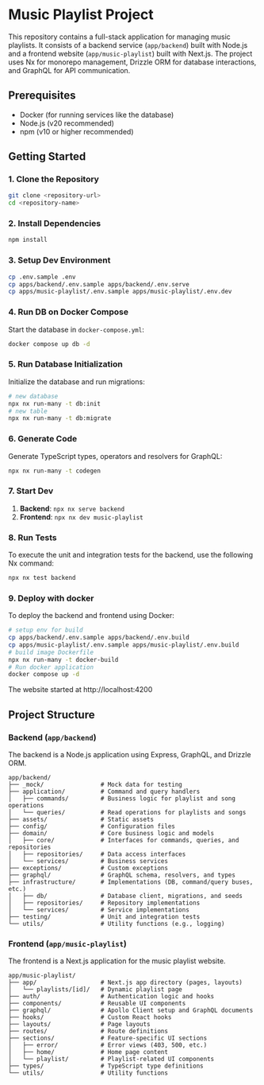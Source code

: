# Music Playlist Project

This repository contains a full-stack application for managing music playlists. It consists of a backend service (`app/backend`) built with Node.js and a frontend website (`app/music-playlist`) built with Next.js. The project uses Nx for monorepo management, Drizzle ORM for database interactions, and GraphQL for API communication.

## Prerequisites

- Docker (for running services like the database)
- Node.js (v20 recommended)
- npm (v10 or higher recommended)

## Getting Started

### 1. Clone the Repository

```bash
git clone <repository-url>
cd <repository-name>
```

### 2. Install Dependencies

```bash
npm install
```

### 3. Setup Dev Environment

```bash
cp .env.sample .env
cp apps/backend/.env.sample apps/backend/.env.serve
cp apps/music-playlist/.env.sample apps/music-playlist/.env.dev
```

### 4. Run DB on Docker Compose

Start the database in `docker-compose.yml`:

```bash
docker compose up db -d
```

### 5. Run Database Initialization

Initialize the database and run migrations:

```bash
# new database
npx nx run-many -t db:init
# new table
npx nx run-many -t db:migrate
```

### 6. Generate Code

Generate TypeScript types, operators and resolvers for GraphQL:

```bash
npx nx run-many -t codegen
```

### 7. Start Dev

1. **Backend**: `npx nx serve backend`
2. **Frontend**: `npx nx dev music-playlist`

### 8. Run Tests

To execute the unit and integration tests for the backend, use the following Nx command:

```bash
npx nx test backend
```

### 9. Deploy with docker

To deploy the backend and frontend using Docker:

```bash
# setup env for build
cp apps/backend/.env.sample apps/backend/.env.build
cp apps/music-playlist/.env.sample apps/music-playlist/.env.build
# build image Dockerfile
npx nx run-many -t docker-build
# Run docker application
docker compose up -d
```

The website started at http://localhost:4200

## Project Structure

### Backend (`app/backend`)

The backend is a Node.js application using Express, GraphQL, and Drizzle ORM.

```
app/backend/
├── _mock/                # Mock data for testing
├── application/          # Command and query handlers
│   ├── commands/         # Business logic for playlist and song operations
│   └── queries/          # Read operations for playlists and songs
├── assets/               # Static assets
├── config/               # Configuration files
├── domain/               # Core business logic and models
│   ├── core/             # Interfaces for commands, queries, and repositories
│   ├── repositories/     # Data access interfaces
│   └── services/         # Business services
├── exceptions/           # Custom exceptions
├── graphql/              # GraphQL schema, resolvers, and types
├── infrastructure/       # Implementations (DB, command/query buses, etc.)
│   ├── db/               # Database client, migrations, and seeds
│   ├── repositories/     # Repository implementations
│   └── services/         # Service implementations
├── testing/              # Unit and integration tests
└── utils/                # Utility functions (e.g., logging)
```

### Frontend (`app/music-playlist`)

The frontend is a Next.js application for the music playlist website.

```
app/music-playlist/
├── app/                  # Next.js app directory (pages, layouts)
│   └── playlists/[id]/   # Dynamic playlist page
├── auth/                 # Authentication logic and hooks
├── components/           # Reusable UI components
├── graphql/              # Apollo Client setup and GraphQL documents
├── hooks/                # Custom React hooks
├── layouts/              # Page layouts
├── routes/               # Route definitions
├── sections/             # Feature-specific UI sections
│   ├── error/            # Error views (403, 500, etc.)
│   ├── home/             # Home page content
│   └── playlist/         # Playlist-related UI components
├── types/                # TypeScript type definitions
└── utils/                # Utility functions
```
